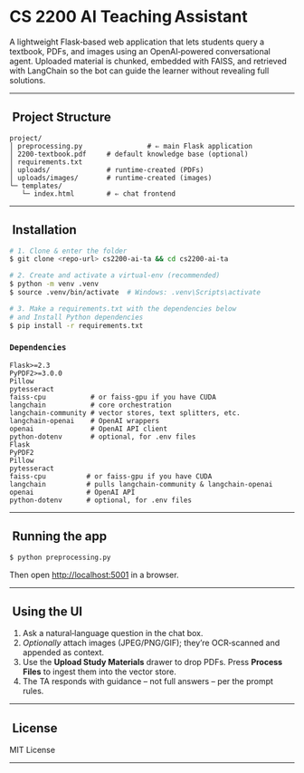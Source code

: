 # CS 2200 AI Teaching Assistant

A lightweight Flask‑based web application that lets students query a textbook, PDFs, and images using an OpenAI‑powered conversational agent.  Uploaded material is chunked, embedded with FAISS, and retrieved with LangChain so the bot can guide the learner without revealing full solutions.

---

##  Project Structure

```
project/
│ preprocessing.py                # ⇐ main Flask application 
│ 2200-textbook.pdf     # default knowledge base (optional)
│ requirements.txt
│ uploads/              # runtime‑created (PDFs)
│ uploads/images/       # runtime‑created (images)
└─ templates/
   └─ index.html        # ⇐ chat frontend 
```

---

##  Installation

```bash
# 1. Clone & enter the folder
$ git clone <repo‑url> cs2200‑ai‑ta && cd cs2200‑ai‑ta

# 2. Create and activate a virtual‑env (recommended)
$ python -m venv .venv
$ source .venv/bin/activate  # Windows: .venv\Scripts\activate

# 3. Make a requirements.txt with the dependencies below
# and Install Python dependencies
$ pip install -r requirements.txt
```

### `Dependencies`

```text
Flask>=2.3
PyPDF2>=3.0.0
Pillow
pytesseract
faiss-cpu           # or faiss-gpu if you have CUDA
langchain           # core orchestration
langchain-community # vector stores, text splitters, etc.
langchain-openai    # OpenAI wrappers
openai              # OpenAI API client
python-dotenv       # optional, for .env files
Flask
PyPDF2
Pillow
pytesseract
faiss-cpu          # or faiss-gpu if you have CUDA
langchain          # pulls langchain-community & langchain-openai
openai             # OpenAI API
python-dotenv      # optional, for .env files
```

---

##  Running the app

```bash
$ python preprocessing.py
```

Then open [http://localhost:5001](http://localhost:5001) in a browser.

---

##  Using the UI

1. Ask a natural‑language question in the chat box.
2. *Optionally* attach images (JPEG/PNG/GIF); they’re OCR‑scanned and appended as context.
3. Use the **Upload Study Materials** drawer to drop PDFs. Press **Process Files** to ingest them into the vector store.
4. The TA responds with guidance – not full answers – per the prompt rules.


---

##  License

MIT License

---

